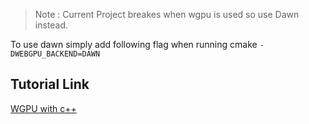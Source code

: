 > Note : Current Project breakes when wgpu is used so use Dawn instead.

To use dawn simply add following flag when running cmake
`-DWEBGPU_BACKEND=DAWN`


## Tutorial Link 
[WGPU with c++](https://eliemichel.github.io/LearnWebGPU/introduction.html)